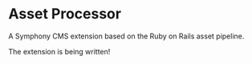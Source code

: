 # Asset Processor
A Symphony CMS extension based on the Ruby on Rails asset pipeline.

The extension is being written!